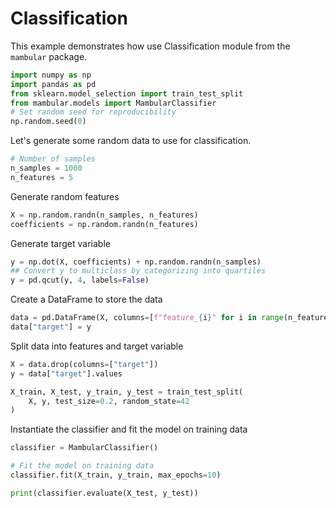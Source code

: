 # Classification

This example demonstrates how use Classification module from the `mambular` package.

```python
import numpy as np
import pandas as pd
from sklearn.model_selection import train_test_split
from mambular.models import MambularClassifier
# Set random seed for reproducibility
np.random.seed(0)
```

Let's generate some random data to use for classification.

```python
# Number of samples
n_samples = 1000
n_features = 5
```

Generate random features

```python
X = np.random.randn(n_samples, n_features)
coefficients = np.random.randn(n_features)
```

Generate target variable

```python
y = np.dot(X, coefficients) + np.random.randn(n_samples)
## Convert y to multiclass by categorizing into quartiles
y = pd.qcut(y, 4, labels=False)
```

Create a DataFrame to store the data

```python
data = pd.DataFrame(X, columns=[f"feature_{i}" for i in range(n_features)])
data["target"] = y
```

Split data into features and target variable
```python
X = data.drop(columns=["target"])
y = data["target"].values

X_train, X_test, y_train, y_test = train_test_split(
    X, y, test_size=0.2, random_state=42
)
```

Instantiate the classifier and fit the model on training data
```python
classifier = MambularClassifier()

# Fit the model on training data
classifier.fit(X_train, y_train, max_epochs=10)

print(classifier.evaluate(X_test, y_test))
```
